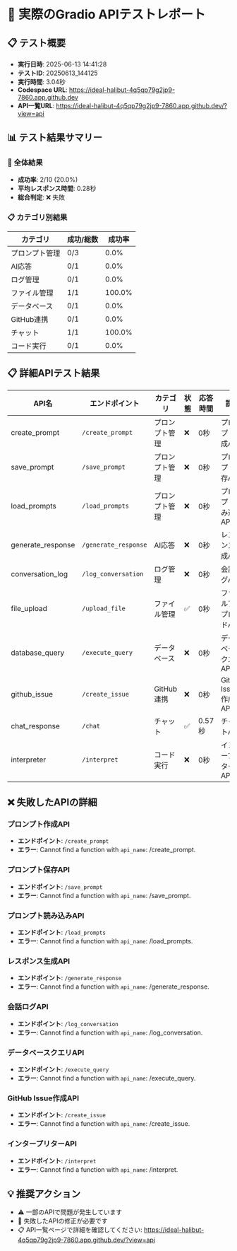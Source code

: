 # 🚀 実際のGradio APIテストレポート

## 📋 テスト概要
- **実行日時**: 2025-06-13 14:41:28
- **テストID**: 20250613_144125
- **実行時間**: 3.04秒
- **Codespace URL**: https://ideal-halibut-4q5qp79g2jp9-7860.app.github.dev
- **API一覧URL**: https://ideal-halibut-4q5qp79g2jp9-7860.app.github.dev/?view=api

## 📊 テスト結果サマリー

### 🎯 全体結果
- **成功率**: 2/10 (20.0%)
- **平均レスポンス時間**: 0.28秒
- **総合判定**: ❌ 失敗

### 📋 カテゴリ別結果
| カテゴリ | 成功/総数 | 成功率 |
|----------|-----------|--------|
| プロンプト管理 | 0/3 | 0.0% |
| AI応答 | 0/1 | 0.0% |
| ログ管理 | 0/1 | 0.0% |
| ファイル管理 | 1/1 | 100.0% |
| データベース | 0/1 | 0.0% |
| GitHub連携 | 0/1 | 0.0% |
| チャット | 1/1 | 100.0% |
| コード実行 | 0/1 | 0.0% |

## 📋 詳細APIテスト結果

| API名 | エンドポイント | カテゴリ | 状態 | 応答時間 | 説明 |
|-------|----------------|----------|------|----------|------|
| create_prompt | `/create_prompt` | プロンプト管理 | ❌ | 0秒 | プロンプト作成API |
| save_prompt | `/save_prompt` | プロンプト管理 | ❌ | 0秒 | プロンプト保存API |
| load_prompts | `/load_prompts` | プロンプト管理 | ❌ | 0秒 | プロンプト読み込みAPI |
| generate_response | `/generate_response` | AI応答 | ❌ | 0秒 | レスポンス生成API |
| conversation_log | `/log_conversation` | ログ管理 | ❌ | 0秒 | 会話ログAPI |
| file_upload | `/upload_file` | ファイル管理 | ✅ | 0秒 | ファイルアップロードAPI |
| database_query | `/execute_query` | データベース | ❌ | 0秒 | データベースクエリAPI |
| github_issue | `/create_issue` | GitHub連携 | ❌ | 0秒 | GitHub Issue作成API |
| chat_response | `/chat` | チャット | ✅ | 0.57秒 | チャットAPI |
| interpreter | `/interpret` | コード実行 | ❌ | 0秒 | インタープリターAPI |

## ❌ 失敗したAPIの詳細

### プロンプト作成API
- **エンドポイント**: `/create_prompt`
- **エラー**: Cannot find a function with `api_name`: /create_prompt.

### プロンプト保存API
- **エンドポイント**: `/save_prompt`
- **エラー**: Cannot find a function with `api_name`: /save_prompt.

### プロンプト読み込みAPI
- **エンドポイント**: `/load_prompts`
- **エラー**: Cannot find a function with `api_name`: /load_prompts.

### レスポンス生成API
- **エンドポイント**: `/generate_response`
- **エラー**: Cannot find a function with `api_name`: /generate_response.

### 会話ログAPI
- **エンドポイント**: `/log_conversation`
- **エラー**: Cannot find a function with `api_name`: /log_conversation.

### データベースクエリAPI
- **エンドポイント**: `/execute_query`
- **エラー**: Cannot find a function with `api_name`: /execute_query.

### GitHub Issue作成API
- **エンドポイント**: `/create_issue`
- **エラー**: Cannot find a function with `api_name`: /create_issue.

### インタープリターAPI
- **エンドポイント**: `/interpret`
- **エラー**: Cannot find a function with `api_name`: /interpret.


## 💡 推奨アクション
- ⚠️ 一部のAPIで問題が発生しています
- 🔧 失敗したAPIの修正が必要です
- 📋 API一覧ページで詳細を確認してください: https://ideal-halibut-4q5qp79g2jp9-7860.app.github.dev/?view=api
